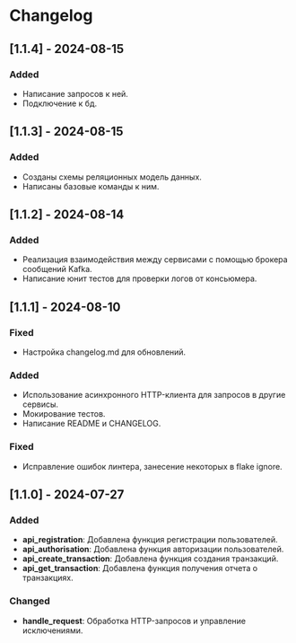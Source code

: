 # Changelog

## [1.1.4] - 2024-08-15

### Added

- Написание запросов к ней.
- Подключение к бд.

## [1.1.3] - 2024-08-15

### Added

- Созданы схемы реляционных модель данных.
- Написаны базовые команды к ним.

## [1.1.2] - 2024-08-14

### Added

- Реализация взаимодействия между сервисами с помощью брокера сообщений Kafka.
- Написание юнит тестов для проверки логов от консьюмера.

## [1.1.1] - 2024-08-10

### Fixed

- Настройка changelog.md для обновлений.

### Added

- Использование асинхронного HTTP-клиента для запросов в другие сервисы.
- Мокирование тестов.
- Написание README и CHANGELOG.

### Fixed

- Исправление ошибок линтера, занесение некоторых в flake ignore.

## [1.1.0] - 2024-07-27

### Added
- **api_registration**: Добавлена функция регистрации пользователей.
- **api_authorisation**: Добавлена функция авторизации пользователей.
- **api_create_transaction**: Добавлена функция создания транзакций.
- **api_get_transaction**: Добавлена функция получения отчета о транзакциях.

### Changed
- **handle_request**: Обработка HTTP-запросов и управление исключениями.
